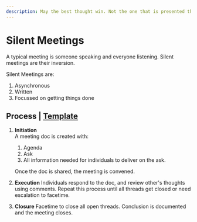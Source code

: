 ```yaml
---
description: May the best thought win. Not the one that is presented the loudest.
---
```


# Silent Meetings

A typical meeting is someone speaking and everyone listening. Silent meetings are their inversion.

Silent Meetings are:

1. Asynchronous 
2. Written
3. Focussed on getting things done

## Process \| [Template ](https://docs.google.com/document/d/1xQ7HPistlclpxSmEyAzej15a7DeXbHjYUZEjg_EtSDc/edit?via_commande=true)

1. **Initiation**  
   A meeting doc is created with:

   1. Agenda
   2. Ask
   3. All information needed for individuals to deliver on the ask. 

   Once the doc is shared, the meeting is convened.

2. **Execution** Individuals respond to the doc, and review other's thoughts using comments. Repeat this process until all threads get closed or need escalation to facetime.
3. **Closure** Facetime to close all open threads. Conclusion is documented and the meeting closes. 

